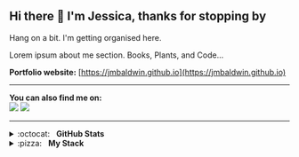 ## Hi there 👋 I'm Jessica, thanks for stopping by

Hang on a bit. I'm getting organised here.

Lorem ipsum about me section. Books, Plants, and Code...


**Portfolio website:** [https://jmbaldwin.github.io](https://jmbaldwin.github.io)

---

**You can also find me on:**<br/>
[<img src="https://img.shields.io/badge/linkedin-%230077B5.svg?&style=for-the-badge&logo=linkedin&logoColor=white"/>](https://www.linkedin.com/in/jessicambaldwin/)
[<img src="https://img.shields.io/badge/librarything-%251A15.svg?&style=for-the-badge&logo=librarything&logoColor=white&color=b04949"/>](https://www.librarything.com/shelflife)

***

<details>
  <summary>:octocat:&nbsp;&nbsp;&nbsp;<b>GitHub Stats</b></summary>
  <br/>
  <p align='center'>
    <a href="#"><img src="https://github-readme-stats.vercel.app/api?username=jmb-oddbook&show_icons=true&count_private=true&theme=moltack&line_height=31.5" width="355"></a>
    <a href="#"><img src="https://github-readme-stats.vercel.app/api/top-langs/?username=jmb-oddbook&layout=compact&theme=moltack&hide=HTML,CSS" width="355"></a>
   </p>  
</details>

<details>
	<summary>:pizza:&nbsp;&nbsp;&nbsp;<b>My Stack</b></summary>
	<br/>
 
![Python](https://img.shields.io/badge/-Python-05122A?style=flat&logo=python)&nbsp;
![Pandas](https://img.shields.io/badge/-Pandas-05122A?style=flat&logo=pandas)&nbsp;
![NumPy](https://img.shields.io/badge/-NumPy-05122A?style=flat&logo=numpy&logoColor=6EA5C6)&nbsp;
![Scikit-Learn](https://img.shields.io/badge/-Scikit--Learn-05122A?style=flat&logo=scikit-learn&logoColor=F7931E)&nbsp;
![Jupyter](https://img.shields.io/badge/-Jupyter_Lab-05122A?style=flat&logo=jupyter&logoColor=F37626)&nbsp;
![Ubuntu](https://img.shields.io/badge/-Ubuntu-05122A?style=flat&logo=ubuntu&logoColor=#E95420)&nbsp;
</details>

<!--


- 🔭 I’m currently working on ...
- 🌱 I’m currently learning ...
- 👯 I’m looking to collaborate on ...
- 🤔 I’m looking for help with ...
- 💬 Ask me about ...
- 📫 How to reach me: ...
- 😄 Pronouns: ...
- ⚡ Fun fact: ...
-->


